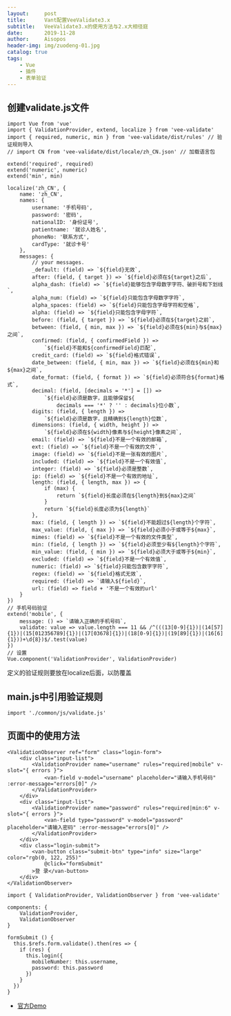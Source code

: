 ```yaml
---
layout:     post
title:      Vant配置VeeValidate3.x
subtitle:   VeeValidate3.x的使用方法与2.x大相径庭
date:       2019-11-28
author:     Aisopos
header-img: img/zuodeng-01.jpg
catalog: true
tags:
    - Vue
    - 插件
    - 表单验证
---
```


## 创建validate.js文件 

    import Vue from 'vue'
    import { ValidationProvider, extend, localize } from 'vee-validate'
    import { required, numeric, min } from 'vee-validate/dist/rules' // 验证规则导入
    // import CN from 'vee-validate/dist/locale/zh_CN.json' // 加载语言包

    extend('required', required)
    extend('numeric', numeric)
    extend('min', min)

    localize('zh_CN', {
        name: 'zh_CN',
        names: {
            username: '手机号码',
            password: '密码',
            nationalID: '身份证号',
            patientname: '就诊人姓名',
            phoneNo: '联系方式',
            cardType: '就诊卡号'
        },
        messages: {
            // your messages.
            _default: (field) => `${field}无效`,
            after: (field, { target }) => `${field}必须在${target}之后`,
            alpha_dash: (field) => `${field}能够包含字母数字字符、破折号和下划线`,
            alpha_num: (field) => `${field}只能包含字母数字字符`,
            alpha_spaces: (field) => `${field}只能包含字母字符和空格`,
            alpha: (field) => `${field}只能包含字母字符`,
            before: (field, { target }) => `${field}必须在${target}之前`,
            between: (field, { min, max }) => `${field}必须在${min}与${max}之间`,
            confirmed: (field, { confirmedField }) =>
                `${field}不能和${confirmedField}匹配`,
            credit_card: (field) => `${field}格式错误`,
            date_between: (field, { min, max }) => `${field}必须在${min}和${max}之间`,
            date_format: (field, { format }) => `${field}必须符合${format}格式`,
            decimal: (field, [decimals = '*'] = []) =>
                `${field}必须是数字，且能够保留${
                    decimals === '*' ? '' : decimals}位小数`,
            digits: (field, { length }) =>
                `${field}必须是数字，且精确到${length}位数`,
            dimensions: (field, { width, height }) =>
                `${field}必须在${width}像素与${height}像素之间`,
            email: (field) => `${field}不是一个有效的邮箱`,
            ext: (field) => `${field}不是一个有效的文件`,
            image: (field) => `${field}不是一张有效的图片`,
            included: (field) => `${field}不是一个有效值`,
            integer: (field) => `${field}必须是整数`,
            ip: (field) => `${field}不是一个有效的地址`,
            length: (field, { length, max }) => {
                if (max) {
                    return `${field}长度必须在${length}到${max}之间`
                }
                return `${field}长度必须为${length}`
            },
            max: (field, { length }) => `${field}不能超过${length}个字符`,
            max_value: (field, { max }) => `${field}必须小于或等于${max}`,
            mimes: (field) => `${field}不是一个有效的文件类型`,
            min: (field, { length }) => `${field}必须至少有${length}个字符`,
            min_value: (field, { min }) => `${field}必须大于或等于${min}`,
            excluded: (field) => `${field}不是一个有效值`,
            numeric: (field) => `${field}只能包含数字字符`,
            regex: (field) => `${field}格式无效`,
            required: (field) => `请输入${field}`,
            url: (field) => field + '不是一个有效的url'
        }
    })
    // 手机号码验证
    extend('mobile', {
        message: () => `请输入正确的手机号码`,
        validate: value => value.length === 11 && /^(((13[0-9]{1})|(14[57]{1})|(15[012356789]{1})|(17[03678]{1})|(18[0-9]{1})|(19[89]{1})|(16[6]{1}))+\d{8})$/.test(value)
    })
    // 设置
    Vue.component('ValidationProvider', ValidationProvider)

定义的验证规则要放在localize后面，以防覆盖

## main.js中引用验证规则

    import './common/js/validate.js'

## 页面中的使用方法

    <ValidationObserver ref="form" class="login-form">
        <div class="input-list">
            <ValidationProvider name="username" rules="required|mobile" v-slot="{ errors }">
                <van-field v-model="username" placeholder="请输入手机号码" :error-message="errors[0]" />
            </ValidationProvider>
        </div>
        <div class="input-list">
            <ValidationProvider name="password" rules="required|min:6" v-slot="{ errors }">
                <van-field type="password" v-model="password" placeholder="请输入密码" :error-message="errors[0]" />
            </ValidationProvider>
        </div>
        <div class="login-submit">
            <van-button class="submit-btn" type="info" size="large" color="rgb(0, 122, 255)"
                @click="formSubmit"
            >登 录</van-button>
        </div>
    </ValidationObserver>

    import { ValidationProvider, ValidationObserver } from 'vee-validate'

    components: {
        ValidationProvider,
        ValidationObserver
    }

    formSubmit () {
      this.$refs.form.validate().then(res => {
        if (res) {
          this.login({
            mobileNumber: this.username,
            password: this.password
          })
        }
      })
    }
    
- [官方Demo](https://codesandbox.io/s/veevalidate-30-basic-i18n-bszvu?from-embed)